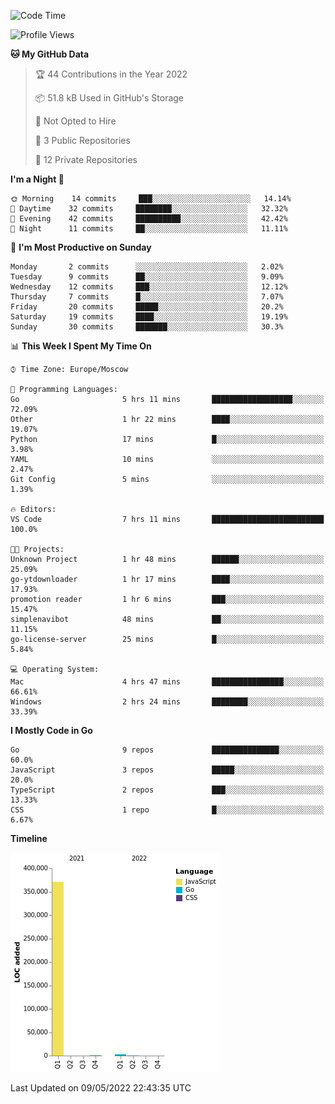 <!--START_SECTION:waka-->
![Code Time](http://img.shields.io/badge/Code%20Time-298%20hrs%2035%20mins-blue)

![Profile Views](http://img.shields.io/badge/Profile%20Views-0-blue)

**🐱 My GitHub Data** 

> 🏆 44 Contributions in the Year 2022
 > 
> 📦 51.8 kB Used in GitHub's Storage 
 > 
> 🚫 Not Opted to Hire
 > 
> 📜 3 Public Repositories 
 > 
> 🔑 12 Private Repositories  
 > 
**I'm a Night 🦉** 

```text
🌞 Morning    14 commits     ███░░░░░░░░░░░░░░░░░░░░░░   14.14% 
🌆 Daytime    32 commits     ████████░░░░░░░░░░░░░░░░░   32.32% 
🌃 Evening    42 commits     ██████████░░░░░░░░░░░░░░░   42.42% 
🌙 Night      11 commits     ██░░░░░░░░░░░░░░░░░░░░░░░   11.11%

```
📅 **I'm Most Productive on Sunday** 

```text
Monday       2 commits      ░░░░░░░░░░░░░░░░░░░░░░░░░   2.02% 
Tuesday      9 commits      ██░░░░░░░░░░░░░░░░░░░░░░░   9.09% 
Wednesday    12 commits     ███░░░░░░░░░░░░░░░░░░░░░░   12.12% 
Thursday     7 commits      █░░░░░░░░░░░░░░░░░░░░░░░░   7.07% 
Friday       20 commits     █████░░░░░░░░░░░░░░░░░░░░   20.2% 
Saturday     19 commits     ████░░░░░░░░░░░░░░░░░░░░░   19.19% 
Sunday       30 commits     ███████░░░░░░░░░░░░░░░░░░   30.3%

```


📊 **This Week I Spent My Time On** 

```text
⌚︎ Time Zone: Europe/Moscow

💬 Programming Languages: 
Go                       5 hrs 11 mins       ██████████████████░░░░░░░   72.09% 
Other                    1 hr 22 mins        ████░░░░░░░░░░░░░░░░░░░░░   19.07% 
Python                   17 mins             █░░░░░░░░░░░░░░░░░░░░░░░░   3.98% 
YAML                     10 mins             ░░░░░░░░░░░░░░░░░░░░░░░░░   2.47% 
Git Config               5 mins              ░░░░░░░░░░░░░░░░░░░░░░░░░   1.39%

🔥 Editors: 
VS Code                  7 hrs 11 mins       █████████████████████████   100.0%

🐱‍💻 Projects: 
Unknown Project          1 hr 48 mins        ██████░░░░░░░░░░░░░░░░░░░   25.09% 
go-ytdownloader          1 hr 17 mins        ████░░░░░░░░░░░░░░░░░░░░░   17.93% 
promotion reader         1 hr 6 mins         ███░░░░░░░░░░░░░░░░░░░░░░   15.47% 
simplenavibot            48 mins             ██░░░░░░░░░░░░░░░░░░░░░░░   11.15% 
go-license-server        25 mins             █░░░░░░░░░░░░░░░░░░░░░░░░   5.84%

💻 Operating System: 
Mac                      4 hrs 47 mins       ████████████████░░░░░░░░░   66.61% 
Windows                  2 hrs 24 mins       ████████░░░░░░░░░░░░░░░░░   33.39%

```

**I Mostly Code in Go** 

```text
Go                       9 repos             ███████████████░░░░░░░░░░   60.0% 
JavaScript               3 repos             █████░░░░░░░░░░░░░░░░░░░░   20.0% 
TypeScript               2 repos             ███░░░░░░░░░░░░░░░░░░░░░░   13.33% 
CSS                      1 repo              █░░░░░░░░░░░░░░░░░░░░░░░░   6.67%

```


**Timeline**

![Chart not found](https://raw.githubusercontent.com/jeezft/jeezft/main/charts/bar_graph.png) 


 Last Updated on 09/05/2022 22:43:35 UTC
<!--END_SECTION:waka-->
